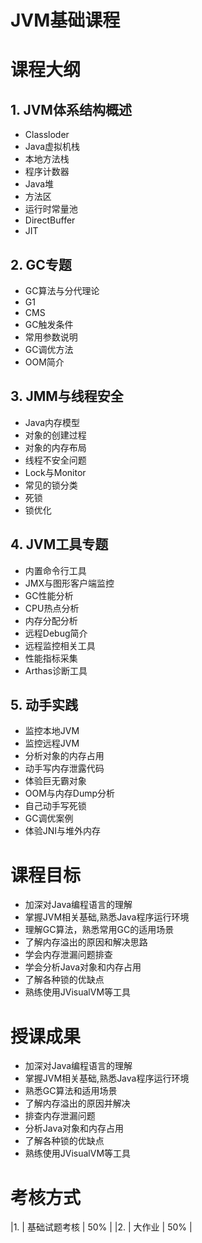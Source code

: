 JVM基础课程
==



# 课程大纲


## 1. JVM体系结构概述

- Classloder
- Java虚拟机栈
- 本地方法栈
- 程序计数器
- Java堆
- 方法区
- 运行时常量池
- DirectBuffer
- JIT


## 2. GC专题

- GC算法与分代理论
- G1
- CMS
- GC触发条件
- 常用参数说明
- GC调优方法
- OOM简介


## 3. JMM与线程安全

- Java内存模型
- 对象的创建过程
- 对象的内存布局
- 线程不安全问题
- Lock与Monitor
- 常见的锁分类
- 死锁
- 锁优化


## 4. JVM工具专题

- 内置命令行工具
- JMX与图形客户端监控
- GC性能分析
- CPU热点分析
- 内存分配分析
- 远程Debug简介
- 远程监控相关工具
- 性能指标采集
- Arthas诊断工具


## 5. 动手实践

- 监控本地JVM
- 监控远程JVM
- 分析对象的内存占用
- 动手写内存泄露代码
- 体验巨无霸对象
- OOM与内存Dump分析
- 自己动手写死锁
- GC调优案例
- 体验JNI与堆外内存


# 课程目标

- 加深对Java编程语言的理解
- 掌握JVM相关基础,熟悉Java程序运行环境
- 理解GC算法，熟悉常用GC的适用场景
- 了解内存溢出的原因和解决思路
- 学会内存泄漏问题排查
- 学会分析Java对象和内存占用
- 了解各种锁的优缺点
- 熟练使用JVisualVM等工具


# 授课成果

- 加深对Java编程语言的理解
- 掌握JVM相关基础,熟悉Java程序运行环境
- 熟悉GC算法和适用场景
- 了解内存溢出的原因并解决
- 排查内存泄漏问题
- 分析Java对象和内存占用
- 了解各种锁的优缺点
- 熟练使用JVisualVM等工具


# 考核方式

|1. | 基础试题考核 | 50% |
|2. | 大作业      | 50% |
